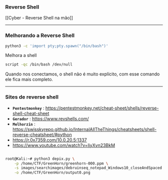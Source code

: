 ### Reverse Shell
[[Cyber - Reverse Shell na mão]]

---
### Melhorando a Reverse Shell
```bash
python3 -c 'import pty;pty.spawn("/bin/bash")'
```
Melhora a shell

```sh
script -qc /bin/bash /dev/null
```
Quando nos conectamos, o shell não é muito explícito, com esse comando ele fica mais completo.

---
### Sites de reverse shell
- **`Pentestmonkey`** : https://pentestmonkey.net/cheat-sheet/shells/reverse-shell-cheat-sheet
- **`Gerador`** : https://www.revshells.com/
- **`Melhorzin`** : https://swisskyrepo.github.io/InternalAllTheThings/cheatsheets/shell-reverse-cheatsheet/#python
- https://r.0x7359.com/10.0.20.5:1337
- https://www.youtube.com/watch?v=ljyXvn23BkM



```bash

root@Kali:~# python3 depix.py \
    -p /home/CTF/GreenHorn/greenhorn-000.ppm \
    -s images/searchimages/debruinseq_notepad_Windows10_closeAndSpaced.png \
    -o /home/CTF/GreenHorn/output0.png

```